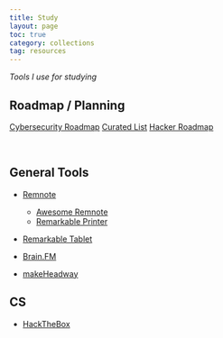 ```yaml
---
title: Study
layout: page
toc: true
category: collections
tag: resources
---
```


*Tools I use for studying*

## Roadmap / Planning

[Cybersecurity Roadmap](https://github.com/carlcastanas/Cybersecurity-Roadmap)
[Curated List](https://github.com/dipakkr/A-to-Z-Resources-for-Students)
[Hacker Roadmap](https://github.com/sundowndev/hacker-roadmap)

<br>

## General Tools

- [Remnote](https://remnote.com)
    - [Awesome Remnote](https://github.com/hannesfrank/awesome-remnote)
    - [Remarkable Printer](https://github.com/Evidlo/remarkable_printer)

- [Remarkable Tablet](https://remarkable.com)

- [Brain.FM](https://brain.fm)

- [makeHeadway](https://makeheadway.com/)

## CS

- [HackTheBox](https://www.hackthebox.com/)

